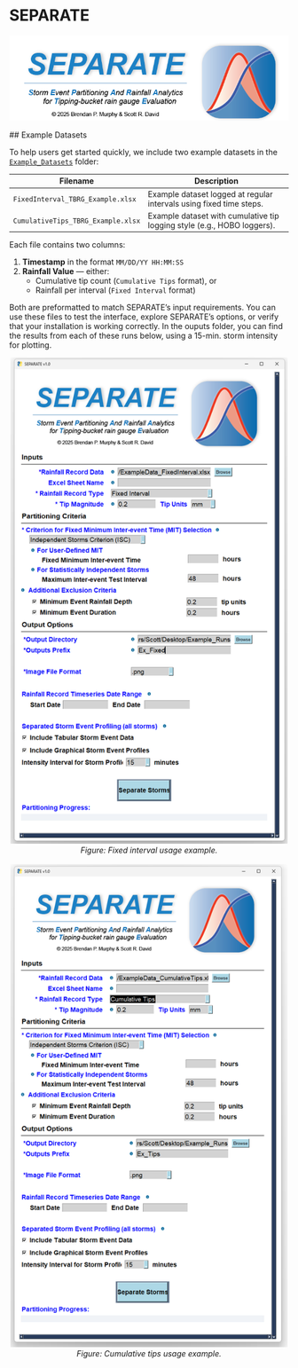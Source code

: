 # SEPARATE
<p align="center">
  <img src="../images/header.png" alt="SEPARATE Banner" width="600"/>
</p>
## Example Datasets

To help users get started quickly, we include two example datasets in the [`Example_Datasets`](Example_Datasets/) folder:

| Filename                             | Description                                                                 |
|--------------------------------------|-----------------------------------------------------------------------------|
| `FixedInterval_TBRG_Example.xlsx`    | Example dataset logged at regular intervals using fixed time steps.      |
| `CumulativeTips_TBRG_Example.xlsx`   | Example dataset with cumulative tip logging style (e.g., HOBO loggers).  |

Each file contains two columns:
1. **Timestamp** in the format `MM/DD/YY HH:MM:SS`
2. **Rainfall Value** — either:
   - Cumulative tip count (`Cumulative Tips` format), or
   - Rainfall per interval (`Fixed Interval` format)

Both are preformatted to match SEPARATE’s input requirements. You can use these files to test the interface, explore SEPARATE’s options, or verify that your installation is working correctly.
In the ouputs folder, you can find the results from each of these runs below, using a 15-min. storm intensity for plotting. 

<div align="center">
  <img src="../images/fixed_example.png" alt="Fixed Interval Input Example" width="500"/>
  <br>
  <em>Figure: Fixed interval usage example.</em>
</div>

<br>

<div align="center">
  <img src="../images/tips_example.png" alt="Cumulative Tips Input Example" width="500"/>
  <br>
  <em>Figure: Cumulative tips usage example.</em>
</div>




